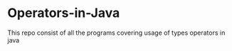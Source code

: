 # Operators-in-Java
This repo consist of all the programs covering usage of types operators in java 
